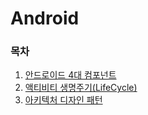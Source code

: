 
# Android

### 목차

1. [안드로이드 4대 컴포넌트](https://github.com/njh0317/Tech-interview/blob/main/Android/%EC%95%88%EB%93%9C%EB%A1%9C%EC%9D%B4%EB%93%9C%204%EB%8C%80%20%EC%BB%B4%ED%8F%AC%EB%84%8C%ED%8A%B8.md)
2. [액티비티 생명주기(LifeCycle)](https://github.com/njh0317/Tech-interview/blob/main/Android/%EC%95%A1%ED%8B%B0%EB%B9%84%ED%8B%B0%20%EC%83%9D%EB%AA%85%EC%A3%BC%EA%B8%B0(LifeCycle).md)
3. [아키텍처 디자인 패턴](https://github.com/njh0317/Tech-interview/blob/main/Android/%EC%95%84%ED%82%A4%ED%85%8D%EC%B2%98%20%EB%94%94%EC%9E%90%EC%9D%B8%20%ED%8C%A8%ED%84%B4.md)
